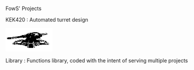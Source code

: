 FowS' Projects

KEK420 : Automated turret design

![Alt text](/KEK420/Utilities/Images/turret.bmp?raw=true "KEK420's LOGO")

Library : Functions library, coded with the intent of serving multiple projects

